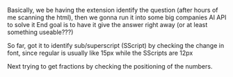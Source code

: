 Basically, we be having the extension identify the question (after hours of me scanning the html), then we gonna run it into some big companies AI API to solve it
End goal is to have it give the answer right away (or at least something useable???)

So far, got it to identify sub/superscript (SScript) by checking the change in font, since regular is usually like 15px while the SScripts are 12px

Next trying to get fractions by checking the positioning of the numbers.
